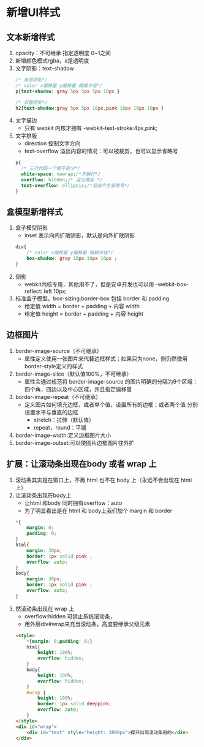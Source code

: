 # 新增UI样式
## 文本新增样式
1. opacity：不可继承 指定透明度 0~1之间 
2. 新增颜色模式rgba，a是透明度 
3. 文字阴影：text-shadow
    ```css
    /* 单层阴影*/
    /* color x偏移量 y偏移量 模糊半径*/
    p{text-shadow: gray 5px 5px 5px 10px }
    
    /* 双重阴影*/
    h2{text-shadow:gray 5px 5px 10px,pink 10px 10px 10px }
    ```
4. 文字描边
    + 只有 webkit 内核才拥有 -webkit-text-stroke:4px,pink;
5. 文字排版
    + direction 控制文字方向
    + text-overflow 溢出内容的情况：可以被裁剪，也可以显示省略号
    ```css
    p{
      /* 三行代码一个都不能少*/
      white-space: nowrap;/*不换行*/
      overflow: hidden;/* 溢出裁剪 */
      text-overflow: ellipsis;/*溢出产生省略号*/
    }
    ```
## 盒模型新增样式
1. 盒子模型阴影
    + inset 表示向内扩散阴影，默认是向外扩散阴影
    ```css
    div{
        /* color x偏移量 y偏移量 模糊半径*/
        box-shadow: gray 10px 10px 10px ;
    }
    ```
2. 倒影 
    + webkit内核专用，其他用不了，但是安卓开发也可以用 -webkit-box-reflect: left 10px;
3. 标准盒子模型。box-sizing:border-box 包括 border 和 padding
    + 给定值 width = border + padding + 内容 width
    + 给定值 height = border + padding + 内容 height
## 边框图片
1. border-image-source（不可继承）
    + 属性定义使用一张图片来代替边框样式；如果只为none，侧仍然使用border-style定义的样式
2. border-image-slice（默认值100%，不可继承）
    + 属性会通过规范将 border-image-source 的图片明确的分隔为9个区域：四个角，四边以及中心区域，并且指定偏移量
3. border-image-repeat（不可继承）
    + 定义图片如何填充边框，或者单个值，设置所有的边框；或者两个值.分别设置水平与垂直的边框
        - stretch：拉伸（默认值）
        - repeat，round：平铺
4. border-image-width:定义边框图片大小
5. border-image-outset:可以使图片边框图片往外扩
## 扩展：让滚动条出现在body 或者 wrap 上
1. 滚动条其实是在窗口上，不再 html 也不在 body 上（永远不会出现在 html上）
2. 让滚动条出现在body上
    + 让html 和body 同时拥有overflow：auto
    + 为了明显看出是在 html 和 body上我们加个 margin 和 border 
    ```css
    *{
        margin: 0;
        padding: 0;
    }
    html{
        margin: 30px;
        border: 1px solid pink ;
        overflow: auto;
    }
    body{
        margin: 30px;  
        border: 1px solid pink ;
        overflow: auto;
    }
    ```
3. 然滚动条出现在 wrap 上
    + overflow:hidden 可禁止系统滚动条，
    + 用外层div#wrap来充当滚动条，高度要继承父级元素
    ```html
    <style>
        *{margin: 0;padding: 0;}
        html{
            height: 100%;
            overflow: hidden;
        }
        body{
            height: 100%;
            overflow: hidden;
        }
        #wrap {
            height: 100%;
            border: 1px solid deeppink;
            overflow: auto;
        }
    </style>
    <div id="wrap">
        <div id="test" style="height: 3000px">撑开出现滚动条用的</div>
    </div>
    ```

